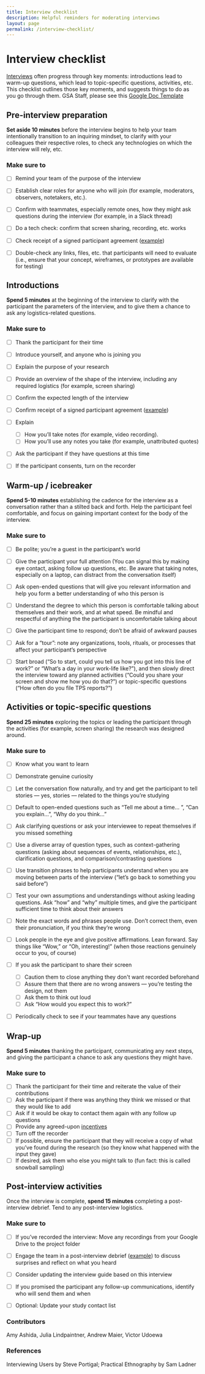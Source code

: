 ```yaml
---
title: Interview checklist
description: Helpful reminders for moderating interviews
layout: page
permalink: /interview-checklist/
---
```


# Interview checklist

[Interviews](https://methods.18f.gov/stakeholder-and-user-interviews/) often progress through key moments: introductions lead to warm-up questions, which lead to topic-specific questions, activities, etc. This checklist outlines those key moments, and suggests things to do as you go through them. GSA Staff, please see this [Google Doc Template](https://docs.google.com/document/d/1zRA2EK9qZ5H_cM3Ki5xf6Gz72F6Ah6i0E87YpwHTC9A/edit)


## Pre-interview preparation
**Set aside 10 minutes** before the interview begins to help your team intentionally transition to an inquiring mindset, to clarify with your colleagues their respective roles, to check any technologies on which the interview will rely, etc.

### Make sure to
- [ ] Remind your team of the purpose of the interview
- [ ] Establish clear roles for anyone who will join (for example, moderators, observers, notetakers, etc.).
- [ ] Confirm with teammates, especially remote ones, how they might ask questions during the interview (for example, in a Slack thread)
- [ ] Do a tech check: confirm that screen sharing, recording, etc. works
- [ ] Check receipt of a signed participant agreement ([example](/participant-agreement/))
- [ ] Double-check any links, files, etc. that participants will need to evaluate (i.e., ensure that your concept, wireframes, or prototypes are available for testing)


## Introductions
**Spend 5 minutes** at the beginning of the interview to clarify with the participant the parameters of the interview, and to give them a chance to ask any logistics-related questions.

### Make sure to
- [ ] Thank the participant for their time
- [ ] Introduce yourself, and anyone who is joining you
- [ ] Explain the purpose of your research
- [ ] Provide an overview of the shape of the interview, including any required logistics (for example, screen sharing)
- [ ] Confirm the expected length of the interview
- [ ] Confirm receipt of a signed participant agreement ([example](/participant-agreement/))
- [ ] Explain
  - [ ] How you’ll take notes (for example, video recording).
  - [ ] How you’ll use any notes you take (for example, unattributed quotes)
- [ ] Ask the participant if they have questions at this time
- [ ] If the participant consents, turn on the recorder


## Warm-up / icebreaker
**Spend 5-10 minutes** establishing the cadence for the interview as a conversation rather than a stilted back and forth. Help the participant feel comfortable, and focus on gaining important context for the body of the interview.

### Make sure to

- [ ] Be polite; you’re a guest in the participant’s world
- [ ] Give the participant your full attention (You can signal this by making eye contact, asking follow up questions, etc. Be aware that taking notes, especially on a laptop, can distract from the conversation itself)
- [ ] Ask open-ended questions that will give you relevant information and help you form a better understanding of who this person is
- [ ] Understand the degree to which this person is comfortable talking about themselves and their work, and at what speed. Be mindful and respectful of anything the the participant is uncomfortable talking about
- [ ] Give the participant time to respond; don’t be afraid of awkward pauses
- [ ] Ask for a “tour”: note any organizations, tools, rituals, or processes that affect your participant’s perspective
- [ ] Start broad (“So to start, could you tell us how you got into this line of work?” or “What’s a day in your work-life like?”), and then slowly direct the interview toward any planned activities (“Could you share your screen and show me how you do that?”) or topic-specific questions (“How often do you file TPS reports?”)


## Activities or topic-specific questions
**Spend 25 minutes** exploring the topics or leading the participant through the activities (for example, screen sharing) the research was designed around.

### Make sure to
- [ ] Know what you want to learn
- [ ] Demonstrate genuine curiosity
- [ ] Let the conversation flow naturally, and try and get the participant to tell stories — yes, stories — related to the things you’re studying
- [ ] Default to open-ended questions such as “Tell me about a time… ”, “Can you explain…”, “Why do you think…”
- [ ] Ask clarifying questions or ask your interviewee to repeat themselves if you missed something
- [ ] Use a diverse array of question types, such as context-gathering questions (asking about sequences of events, relationships, etc.), clarification questions, and comparison/contrasting questions
- [ ] Use transition phrases to help participants understand when you are moving between parts of the interview (“let’s go back to something you said before”)
- [ ] Test your own assumptions and understandings without asking leading questions. Ask “how” and “why” multiple times, and give the participant sufficient time to think about their answers
- [ ] Note the exact words and phrases people use. Don’t correct them, even their pronunciation, if you think they’re wrong
- [ ] Look people in the eye and give positive affirmations. Lean forward. Say things like “Wow,” or “Oh, interesting!” (when those reactions genuinely occur to you, of course)
- [ ] If you ask the participant to share their screen
  - [ ] Caution them to close anything they don't want recorded beforehand
  - [ ] Assure them that there are no wrong answers — you’re testing the design, not them
  - [ ] Ask them to think out loud
  - [ ] Ask “How would you expect this to work?”
- [ ] Periodically check to see if your teammates have any questions


## Wrap-up
**Spend 5 minutes** thanking the participant, communicating any next steps, and giving the participant a chance to ask any questions they might have.

### Make sure to
- [ ] Thank the participant for their time and reiterate the value of their contributions
- [ ] Ask the participant if there was anything they think we missed or that they would like to add
- [ ] Ask if it would be okay to contact them again with any follow up questions
- [ ] Provide any agreed-upon [incentives](/incentives)
- [ ] Turn off the recorder
- [ ] If possible, ensure the participant that they will receive a copy of what you’ve found during the research (so they know what happened with the input they gave)
- [ ] If desired, ask them who else you might talk to (fun fact: this is called snowball sampling)

## Post-interview activities
Once the interview is complete, **spend 15 minutes** completing a post-interview debrief. Tend to any post-interview logistics.

### Make sure to
- [ ] If you’ve recorded the interview: Move any recordings from your Google Drive to the project folder
- [ ] Engage the team in a post-interview debrief ([example](/interview-debrief)) to discuss surprises and reflect on what you heard
- [ ] Consider updating the interview guide based on this interview
- [ ] If you promised the participant any follow-up communications, identify who will send them and when
- [ ] Optional: Update your study contact list


### Contributors
Amy Ashida, Julia Lindpaintner, Andrew Maier, Victor Udoewa

### References
Interviewing Users by Steve Portigal; Practical Ethnography by Sam Ladner
